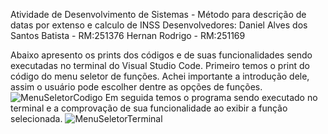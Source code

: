 Atividade de Desenvolvimento de Sistemas - Método para descrição de datas por extenso e calculo de INSS
Desenvolvedores:
Daniel Alves dos Santos Batista - RM:251376
Hernan Rodrigo - RM:251169

Abaixo apresento os prints dos códigos e de suas funcionalidades sendo executadas no terminal do Visual Studio Code.
Primeiro temos o print do código do menu seletor de funções. Achei importante a introdução dele, assim o usuário pode escolher dentre as opções de funções.
![MenuSeletorCodigo](https://github.com/user-attachments/assets/945b6fed-5cfc-4827-8cce-52f70b72a15a)
Em seguida temos o programa sendo executado no terminal e a comprovação de sua funcionalidade ao exibir a função selecionada.
![MenuSeletorTerminal](https://github.com/user-attachments/assets/26462b4d-7d4a-4df3-bd75-484f844d6a38)
